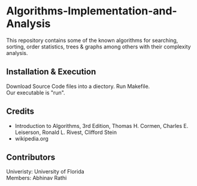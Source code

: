 # Algorithms-Implementation-and-Analysis
This repository contains some of the known algorithms for searching, sorting, order statistics, trees &amp; graphs among others with their complexity analysis.

## Installation & Execution

Download Source Code files into a diectory. Run Makefile.<br>
Our executable is "run".

## Credits

<ul>
	<li>Introduction to Algorithms, 3rd Edition, Thomas H. Cormen, Charles E. Leiserson, Ronald L. Rivest, Clifford Stein</li>
	<li>wikipedia.org</li>
</ul>

## Contributors

Univeristy: University of Florida<br>
Members: Abhinav Rathi
